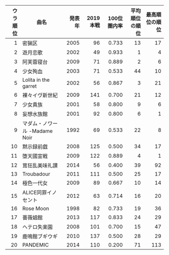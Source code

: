 ウラ順位|曲名|発表年|2019本戦|100位圏内率|平均順位の順位|最高順位の順位
---:|---|---:|---:|---:|---:|---:
1|密猟区|2005|96|0.733|13|17
2|遊月恋歌|2002|49|0.933|1|4
3|阿芙蓉寝台|2009|71|0.889|2|6
4|少女殉血|2003|71|0.533|44|10
5|Lolita in the garret|2002|56|0.867|3|21
6|裸々イヴ新世紀|2009|141|0.700|21|12
7|少女貴族|2001|58|0.800|9|6
8|妄想水族館|2001|92|0.800|6|1
9|マダム・ノワール -Madame Noir|1992|69|0.533|22|8
10|黙示録前戯|2008|125|0.500|34|17
11|堕天國宣戦|2009|122|0.889|4|1
12|茸狂乱美味礼讃|2014|56|0.400|39|92
13|Troubadour|2011|111|0.500|25|17
14|極色一代女|2009|89|0.667|10|14
15|ALICE同罪イノセント|2012|63|0.714|16|20
16|Rose Moon|1998|82|0.733|19|36
17|薔薇娼館|2013|117|0.833|24|29
18|ヘテロ失楽園|2008|101|0.700|15|47
19|鹿鳴館ブギウギ|2010|137|0.500|28|29
20|PANDEMIC|2014|110|0.200|71|113
